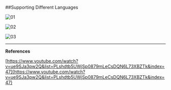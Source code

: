 ##Supporting Different Languages

![01](https://raw.githubusercontent.com/mhdr/AndroidSamples/master/035/images/01.png  "01")

![02](https://raw.githubusercontent.com/mhdr/AndroidSamples/master/035/images/03.png  "02")

![03](https://raw.githubusercontent.com/mhdr/AndroidSamples/master/035/images/02.png  "03")

***

**References**

[https://www.youtube.com/watch?v=ue9SJa3pw2Q&list=PLshdtb5UWjSp0879mLeCsDQN6L73XBZTk&index=47](https://www.youtube.com/watch?v=ue9SJa3pw2Q&list=PLshdtb5UWjSp0879mLeCsDQN6L73XBZTk&index=47) 